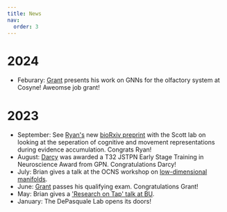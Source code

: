 ```yaml
---
title: News
nav:
  order: 3
---
```


2024
======
* Feburary: [Grant](https://depasquale-lab.github.io/members/Grant-Mcconachie.html) presents his work on GNNs for the olfactory system at Cosyne! Aweomse job grant!

2023
======
* September: See [Ryan's](https://depasquale-lab.github.io/members/ryan-senne.html) new [bioRxiv preprint](https://www.biorxiv.org/content/10.1101/2023.09.11.556575v1) with the Scott lab on looking at the seperation of cognitive and movement representations during evidence accumulation. Congrats Ryan!
* August: [Darcy](https://depasquale-lab.github.io/members/darcy-zi.html) was awarded a T32 JSTPN Early Stage Training in Neuroscience Award from GPN. Congratulations Darcy!
* July: Brian gives a talk at the OCNS workshop on [low-dimensional manifolds](https://cns2023.sched.com/event/1Kd7M/low-dimensional-manifolds-of-neural-dynamics-and-their-role-in-brain-function). 
* June: [Grant](https://depasquale-lab.github.io/members/Grant-Mcconachie.html) passes his qualifying exam. Congratulations Grant!
* May: Brian gives a ['Research on Tap' talk at BU](https://www.youtube.com/watch?v=lXQAFrmlqhU).
* January: The DePasquale Lab opens its doors!